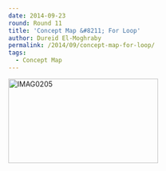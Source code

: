 ```yaml
---
date: 2014-09-23
round: Round 11
title: 'Concept Map &#8211; For Loop'
author: Dureid El-Moghraby
permalink: /2014/09/concept-map-for-loop/
tags:
  - Concept Map
---
```

[<img class="alignnone size-medium wp-image-8920" alt="IMAG0205" src="http://teaching.software-carpentry.org/wp-content/uploads/2014/09/IMAG0205-300x169.jpg" width="300" height="169" />][1]

 [1]: http://teaching.software-carpentry.org/wp-content/uploads/2014/09/IMAG0205.jpg
